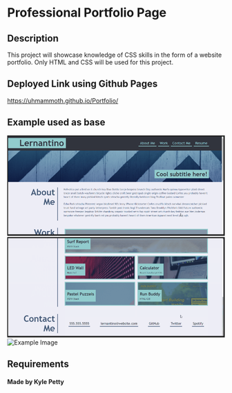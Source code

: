 # Professional Portfolio Page

## Description
This project will showcase knowledge of CSS skills in the form of a website portfolio. Only HTML and CSS will be used for this project.

## Deployed Link using Github Pages
https://uhmammoth.github.io/Portfolio/ 

## Example used as base

![Example Image](./assets/images/example1.png)
![Example Image](./assets/images/example2.png)
![Example Image](./assets/images/example.gif)

## Requirements

#### Made by Kyle Petty
